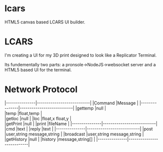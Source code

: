 lcars
=====

HTML5 canvas based LCARS UI builder.

LCARS
=====

I'm creating a UI for my 3D print designed to look like a Replicator Terminal.

Its fundementally two parts: a pronsole->NodeJS->websocket server and a HTML5 based UI for the terminal.

Network Protocol
================

|---------------|---------------------------|
|Command        |Message                    |
|---------------|---------------------------|
|gettemp        |null                       |       
|temp           |float,temp                 |       
|getloc         |null                       |
|loc		    |float,x float,y            |   
|getPrint	    |null                       |
|print		    |fileName                   |
|---------------|---------------------------|
|cmd		    |text                       |
|reply		    |text                       |
|---------------|---------------------------|
|post		    |user,string message,string |
|broadcast	    |user,string message,string |
|getHistory     |null                       |
|history		|message,string[]           |
|---------------|---------------------------|
